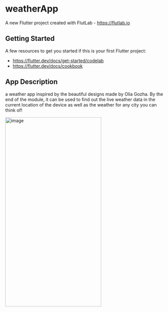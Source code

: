 # weatherApp

A new Flutter project created with FlutLab - https://flutlab.io

## Getting Started

A few resources to get you started if this is your first Flutter project:

- https://flutter.dev/docs/get-started/codelab
- https://flutter.dev/docs/cookbook



## App Description

a weather app inspired by the beautiful designs made by Olia Gozha. By the end of the module, it can be used to find out the live weather data in the current location of the device as well as the weather for any city you can think of!

<img width="304" height="600" alt="image" src="https://github.com/user-attachments/assets/b4660036-1733-45a3-b9b1-9fa99d3c78aa" />


